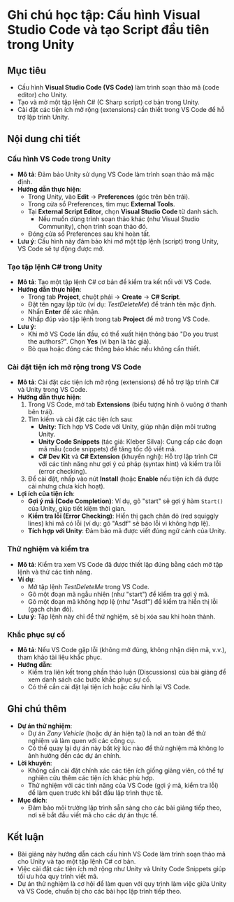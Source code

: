 # Ghi chú học tập: Cấu hình Visual Studio Code và tạo Script đầu tiên trong Unity

## Mục tiêu
- Cấu hình **Visual Studio Code (VS Code)** làm trình soạn thảo mã (code editor) cho Unity.
- Tạo và mở một tập lệnh C# (C Sharp script) cơ bản trong Unity.
- Cài đặt các tiện ích mở rộng (extensions) cần thiết trong VS Code để hỗ trợ lập trình Unity.

## Nội dung chi tiết

### Cấu hình VS Code trong Unity
- **Mô tả**: Đảm bảo Unity sử dụng VS Code làm trình soạn thảo mã mặc định.
- **Hướng dẫn thực hiện**:
  - Trong Unity, vào **Edit** → **Preferences** (góc trên bên trái).
  - Trong cửa sổ Preferences, tìm mục **External Tools**.
  - Tại **External Script Editor**, chọn **Visual Studio Code** từ danh sách.
    - Nếu muốn dùng trình soạn thảo khác (như Visual Studio Community), chọn trình soạn thảo đó.
  - Đóng cửa sổ Preferences sau khi hoàn tất.
- **Lưu ý**: Cấu hình này đảm bảo khi mở một tập lệnh (script) trong Unity, VS Code sẽ tự động được mở.

### Tạo tập lệnh C# trong Unity
- **Mô tả**: Tạo một tập lệnh C# cơ bản để kiểm tra kết nối với VS Code.
- **Hướng dẫn thực hiện**:
  - Trong tab **Project**, chuột phải → **Create** → **C# Script**.
  - Đặt tên ngay lập tức (ví dụ: *TestDeleteMe*) để tránh tên mặc định.
  - Nhấn **Enter** để xác nhận.
  - Nhấp đúp vào tập lệnh trong tab **Project** để mở trong VS Code.
- **Lưu ý**:
  - Khi mở VS Code lần đầu, có thể xuất hiện thông báo "Do you trust the authors?". Chọn **Yes** (vì bạn là tác giả).
  - Bỏ qua hoặc đóng các thông báo khác nếu không cần thiết.

### Cài đặt tiện ích mở rộng trong VS Code
- **Mô tả**: Cài đặt các tiện ích mở rộng (extensions) để hỗ trợ lập trình C# và Unity trong VS Code.
- **Hướng dẫn thực hiện**:
  1. Trong VS Code, mở tab **Extensions** (biểu tượng hình ô vuông ở thanh bên trái).
  2. Tìm kiếm và cài đặt các tiện ích sau:
     - **Unity**: Tích hợp VS Code với Unity, giúp nhận diện môi trường Unity.
     - **Unity Code Snippets** (tác giả: Kleber Silva): Cung cấp các đoạn mã mẫu (code snippets) để tăng tốc độ viết mã.
     - **C# Dev Kit** và **C# Extension** (khuyến nghị): Hỗ trợ lập trình C# với các tính năng như gợi ý cú pháp (syntax hint) và kiểm tra lỗi (error checking).
  3. Để cài đặt, nhấp vào nút **Install** (hoặc **Enable** nếu tiện ích đã được cài nhưng chưa kích hoạt).
- **Lợi ích của tiện ích**:
  - **Gợi ý mã (Code Completion)**: Ví dụ, gõ "start" sẽ gợi ý hàm `Start()` của Unity, giúp tiết kiệm thời gian.
  - **Kiểm tra lỗi (Error Checking)**: Hiển thị gạch chân đỏ (red squiggly lines) khi mã có lỗi (ví dụ: gõ "Asdf" sẽ báo lỗi vì không hợp lệ).
  - **Tích hợp với Unity**: Đảm bảo mã được viết đúng ngữ cảnh của Unity.

### Thử nghiệm và kiểm tra
- **Mô tả**: Kiểm tra xem VS Code đã được thiết lập đúng bằng cách mở tập lệnh và thử các tính năng.
- **Ví dụ**:
  - Mở tập lệnh *TestDeleteMe* trong VS Code.
  - Gõ một đoạn mã ngẫu nhiên (như "start") để kiểm tra gợi ý mã.
  - Gõ một đoạn mã không hợp lệ (như "Asdf") để kiểm tra hiển thị lỗi (gạch chân đỏ).
- **Lưu ý**: Tập lệnh này chỉ để thử nghiệm, sẽ bị xóa sau khi hoàn thành.

### Khắc phục sự cố
- **Mô tả**: Nếu VS Code gặp lỗi (không mở đúng, không nhận diện mã, v.v.), tham khảo tài liệu khắc phục.
- **Hướng dẫn**:
  - Kiểm tra liên kết trong phần thảo luận (Discussions) của bài giảng để xem danh sách các bước khắc phục sự cố.
  - Có thể cần cài đặt lại tiện ích hoặc cấu hình lại VS Code.

## Ghi chú thêm
- **Dự án thử nghiệm**:
  - Dự án *Zany Vehicle* (hoặc dự án hiện tại) là nơi an toàn để thử nghiệm và làm quen với các công cụ.
  - Có thể quay lại dự án này bất kỳ lúc nào để thử nghiệm mà không lo ảnh hưởng đến các dự án chính.
- **Lời khuyên**:
  - Không cần cài đặt chính xác các tiện ích giống giảng viên, có thể tự nghiên cứu thêm các tiện ích khác phù hợp.
  - Thử nghiệm với các tính năng của VS Code (gợi ý mã, kiểm tra lỗi) để làm quen trước khi bắt đầu lập trình thực tế.
- **Mục đích**:
  - Đảm bảo môi trường lập trình sẵn sàng cho các bài giảng tiếp theo, nơi sẽ bắt đầu viết mã cho các dự án thực tế.

## Kết luận
- Bài giảng này hướng dẫn cách cấu hình VS Code làm trình soạn thảo mã cho Unity và tạo một tập lệnh C# cơ bản.
- Việc cài đặt các tiện ích mở rộng như Unity và Unity Code Snippets giúp tối ưu hóa quy trình viết mã.
- Dự án thử nghiệm là cơ hội để làm quen với quy trình làm việc giữa Unity và VS Code, chuẩn bị cho các bài học lập trình tiếp theo.